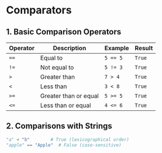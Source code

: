 # Comparators

## 1. Basic Comparison Operators

| Operator | Description           | Example           | Result     |
|----------|-----------------------|-------------------|------------|
| `==`     | Equal to              | `5 == 5`          | `True`     |
| `!=`     | Not equal to          | `5 != 3`          | `True`     |
| `>`      | Greater than          | `7 > 4`           | `True`     |
| `<`      | Less than             | `3 < 8`           | `True`     |
| `>=`     | Greater than or equal | `5 >= 5`          | `True`     |
| `<=`     | Less than or equal    | `4 <= 6`          | `True`     |

## 2. Comparisons with Strings
```python
"a" < "b"        # True (lexicographical order)
"apple" == "Apple"  # False (case-sensitive)
```